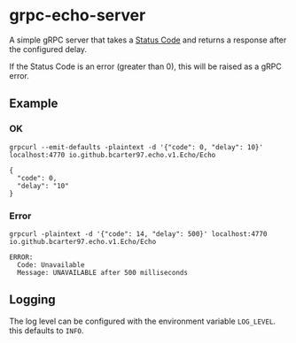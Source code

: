 # grpc-echo-server

A simple gRPC server that takes a [Status Code](https://grpc.github.io/grpc/core/md_doc_statuscodes.html) and returns
a response after the configured delay.

If the Status Code is an error (greater than 0), this will be raised as a gRPC error.

## Example

### OK

```shell
grpcurl --emit-defaults -plaintext -d '{"code": 0, "delay": 10}' localhost:4770 io.github.bcarter97.echo.v1.Echo/Echo

{
  "code": 0,
  "delay": "10"
}
```

### Error

```shell
grpcurl -plaintext -d '{"code": 14, "delay": 500}' localhost:4770 io.github.bcarter97.echo.v1.Echo/Echo

ERROR:
  Code: Unavailable
  Message: UNAVAILABLE after 500 milliseconds
```

## Logging

The log level can be configured with the environment variable `LOG_LEVEL`. this defaults to `INFO`.
